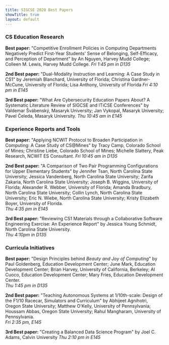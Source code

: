 ```yaml
---
title: SIGCSE 2020 Best Papers
showTitle: true
layout: default
---
```


### CS Education Research

__Best paper:__ "Competitive Enrollment Policies in Computing Departments Negatively Predict First-Year Students' Sense of Belonging, Self-Efficacy, and Perception of Department" by An Nguyen, Harvey Mudd College; Colleen M. Lewis, Harvey Mudd College.
_Fri 1:45 pm in D135_

__2nd Best paper:__ "Dual-Modality Instruction and Learning: A Case Study in CS1" by Jeremiah Blanchard, University of Florida; Christina Gardner-McCune, University of Florida; Lisa Anthony, University of Florida
_Fri 4:10 pm in E145_

__3rd Best paper:__ "What Are Cybersecurity Education Papers About? A Systematic Literature Review of SIGCSE and ITiCSE Conferences" by Valdemar Švábenský, Masaryk University; Jan Vykopal, Masaryk University; Pavel Čeleda, Masaryk University.
_Thu 10:45 am in E145_

### Experience Reports and Tools

__Best paper:__ "Applying NCWIT Protocol to Broaden Participation in Computing: A Case Study of CS@Mines" by Tracy Camp, Colorado School of Mines; Christine Liebe, Colorado School of Mines; Michelle Slattery, Peak Research, NCWIT ES Consultant.
_Fri 10:45 am in D135_

__2nd Best paper:__ "A Comparison of Two Pair Programming Configurations for Upper Elementary Students" by Jennifer Tsan, North Carolina State University; Jessica Vandenberg, North Carolina State University; Zarifa Zakaria, North Carolina State University; Joseph B. Wiggins, University of Florida; Alexander R. Webber, University of Florida; Amanda Bradbury, North Carolina State University; Collin Lynch, North Carolina State University; Eric N. Wiebe, North Carolina State University; Kristy Elizabeth Boyer, University of Florida.    
_Thu 4:35 pm in E145_

__3rd Best paper:__ "Reviewing CS1 Materials through a Collaborative Software Engineering Exercise: An Experience Report" by Jessica Young Schmidt, North Carolina State University.   
_Thu 4:10pm in D135_

### Curricula Initiatives 

__Best paper:__ "Design Principles behind _Beauty and Joy of Computing_" by Paul Goldenberg, Education Development Center; June Mark, Education Development Center; Brian Harvey, University of California, Berkeley; Al Cuoco, Education Development Center; Mary Fries, Education Development Center.    
_Thu 1:45 pm in D135_

__2nd Best paper:__ "Teaching Autonomous Systems at 1/10th-scale: Design of the F1/10 Racecar, Simulators and Curriculum" by Abhijeet Agnihotri, Oregon State University; Matthew O'Kelly, University of Pennsylvania; Houssam Abbas, Oregon State University; Rahul Mangharam, University of Pennsylvania.    
_Fri 2:35 pm, E145_

__3rd Best paper:__ "Creating a Balanced Data Science Program" by Joel C. Adams, Calvin University
_Thu 2:10 pm in E145_
